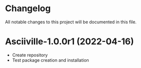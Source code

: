 # Changelog

All notable changes to this project will be documented in this file.

# Asciiville-1.0.0r1 (2022-04-16)
* Create repository
* Test package creation and installation
